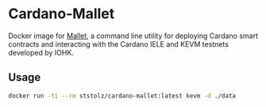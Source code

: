 # Cardano-Mallet

Docker image for [Mallet](https://github.com/input-output-hk/mallet), a command line utility for deploying Cardano smart contracts and interacting with the Cardano IELE and KEVM testnets developed by IOHK.

## Usage

```bash
docker run -ti --rm ststolz/cardano-mallet:latest kevm -d ./data
```
